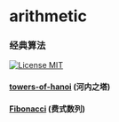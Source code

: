 # arithmetic
### 经典算法
[![License MIT](https://img.shields.io/badge/license-MIT-blue.svg)](https://github.com/opensourcefamily/arithmetic/blob/master/LICENSE)

#### [towers-of-hanoi](https://github.com/opensourcefamily/arithmetic/tree/master/towers-of-hanoi) (河内之塔)
 
#### [Fibonacci](https://github.com/opensourcefamily/arithmetic/tree/master/fibonacci) (费式数列)
